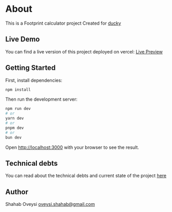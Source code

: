 # About
This is a Footprint calculator project Created for [ducky](https://www.ducky.eco/)

## Live Demo
You can find a live version of this project deployed on vercel:
[Live Preview](https://footprint-calculator-blond.vercel.app/)

## Getting Started
First, install dependencies:
```bash
npm install
```

Then run the development server:

```bash
npm run dev
# or
yarn dev
# or
pnpm dev
# or
bun dev
```

Open [http://localhost:3000](http://localhost:3000) with your browser to see the result.

## Technical debts
You can read about the technical debts and current state of the project [here](t-debt.md)

## Author
Shahab Oveysi
[oveysi.shahab@gmail.com](mailto:oveysi.shahab@gmail.com)
